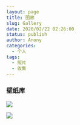 ```yaml
---
layout: page
title: 图廊
slug: Gallery
date: 2020/02/22 02:26:00
status: publish
author: Anony
categories: 
  - 个人
tags: 
  - 照片
  - 收集
---
```


### 壁纸库

![](F:\site-Blog\src\壁纸\IMG_1614.JPG)

![](F:\site-Blog\src\壁纸\IMG_1615.JPG)